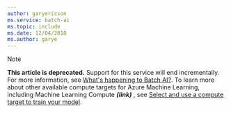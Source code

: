 ```yaml
---
author: garyericson
ms.service: batch-ai
ms.topic: include
ms.date: 12/04/2018
ms.author: garye
---
```

>[!Note]
>**This article is deprecated.** Support for this service will end incrementally. For more information, see [What's happening to Batch AI?](../articles/batch-ai/overview-what-happened-to-batch-ai.md). To learn more about other available compute targets for Azure Machine Learning, including Machine Learning Compute ***(link)*** , see [Select and use a compute target to train your model](../articles/machine-learning/service/how-to-set-up-training-targets.md).